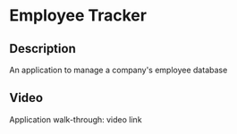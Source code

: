 # Employee Tracker

## Description
An application to manage a company's employee database

## Video
Application walk-through: video link
